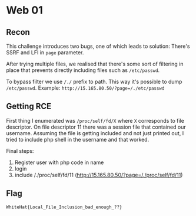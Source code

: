 # Web 01
## Recon
This challenge introduces two bugs, one of which leads to solution:
There's SSRF and LFI in `page` parameter.<br>

After trying multiple files, we realised that there's some sort of filtering in place that prevents directly including files such as `/etc/passwd`.<br>

To bypass filter we use `/./` prefix to path. This way it's possible to dump `/etc/passwd`. Example: `http://15.165.80.50/?page=/./etc/passwd`

## Getting RCE

First thing I enumerated was `/proc/self/fd/X` where `X` corresponds to file descriptor.
On file descriptor 11 there was a session file that contained our username.
Assuming the file is getting included and not just printed out, I tried to include php shell in the username and that worked.

Final steps:
1. Register user with php code in name
2. login
3. include /./proc/self/fd/11 (http://15.165.80.50/?page=/./proc/self/fd/11)

## Flag
`WhiteHat{Local_File_Inclusion_bad_enough_??}`
